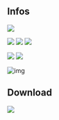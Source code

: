 ## Infos
[![](https://img.shields.io/github/languages/top/baramex/ctf-sandbox?style=for-the-badge)]()

[![](https://img.shields.io/github/downloads/baramex/ctf-sandbox/total.svg?style=for-the-badge)](https://github.com/baramex/ctf-sandbox/releases/)
[![](https://img.shields.io/github/v/release/baramex/ctf-sandbox?style=for-the-badge&label=last%20release)](https://github.com/baramex/ctf-sandbox/releases/latest/)
[![](https://img.shields.io/github/release-date/baramex/ctf-sandbox.svg?style=for-the-badge&label=last%20release%20date)](https://github.com/baramex/ctf-sandbox/releases/latest/)

[![](https://img.shields.io/github/license/baramex/ctf-sandbox.svg?style=for-the-badge)](https://choosealicense.com/licenses/lgpl-3.0/)
[![](https://img.shields.io/badge/author-baramex-red?style=for-the-badge)](https://github.com/baramex/)

![img](https://user-images.githubusercontent.com/47333747/131183597-3976dcb0-0102-4858-9b6f-a5bc3073ba99.PNG)

## Download
[![](https://img.shields.io/github/v/release/baramex/ctf-sandbox?style=for-the-badge&label=last%20release)](https://github.com/baramex/ctf-sandbox/releases/latest/)
